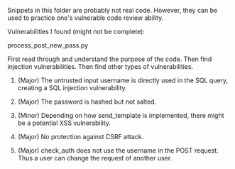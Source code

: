 Snippets in this folder are probably not real code. 
However, they can be used to practice one's vulnerable code review ability.

Vulnerabilities I found (might not be complete):

process_post_new_pass.py

First read through and understand the purpose of the code. Then find injection
vulnerabilities. Then find other types of vulnerabilities.

1. (Major) The untrusted input username is directly used in the SQL query, creating
a SQL injection vulnerability.

2. (Major) The password is hashed but not salted. 

3. (Minor) Depending on how send_template is implemented, there might be a potential
XSS vulnerability.

4. (Major) No protection against CSRF attack.

5. (Major) check_auth does not use the username in the POST request.
Thus a user can change the request of another user.

